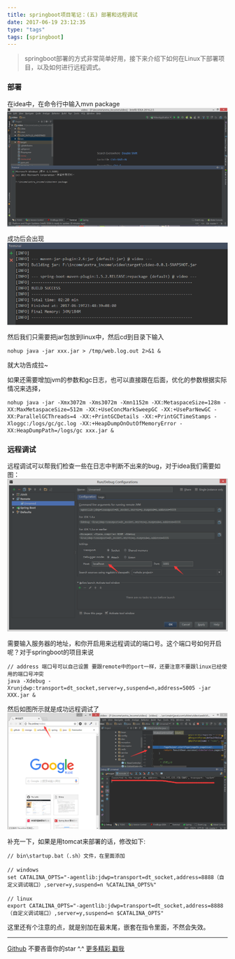 ```yaml
---
title: springboot项目笔记：(五) 部署和远程调试
date: 2017-06-19 23:12:35
type: "tags"
tags: [springboot]
---
```


> springboot部署的方式非常简单好用，接下来介绍下如何在Linux下部署项目，以及如何进行远程调式。

<!--more-->
### 部署

在idea中，在命令行中输入mvn package
![打包](https://github.com/7le/7le.github.io/raw/master/image/springboot/springboot-5-1.png)

成功后会出现
![成功](https://github.com/7le/7le.github.io/raw/master/image/springboot/springboot-5-2.png)

然后我们只需要把jar包放到linux中，然后cd到目录下输入
```
nohup java -jar xxx.jar > /tmp/web.log.out 2>&1 &
```
就大功告成拉~

如果还需要增加jvm的参数和gc日志，也可以直接跟在后面，优化的参数根据实际情况来选择，

```
nohup java -jar -Xmx3072m -Xms3072m -Xmn1152m -XX:MetaspaceSize=128m -XX:MaxMetaspaceSize=512m -XX:+UseConcMarkSweepGC -XX:+UseParNewGC -XX:ParallelGCThreads=4 -XX:+PrintGCDetails -XX:+PrintGCTimeStamps -Xloggc:/logs/gc/gc.log -XX:+HeapDumpOnOutOfMemoryError -XX:HeapDumpPath=/logs/gc xxx.jar &
```

### 远程调试

远程调试可以帮我们检查一些在日志中判断不出来的bug，对于idea我们需要如图：
![idea远程调试](https://github.com/7le/7le.github.io/raw/master/image/springboot/springboot-5-3.png)

需要输入服务器的地址，和你开启用来远程调试的端口号。这个端口号如何开启呢？对于springboot的项目来说

``` 
// address 端口号可以自己设置 要跟remote中的port一样，还要注意不要跟linux已经使用的端口号冲突
java -Xdebug -Xrunjdwp:transport=dt_socket,server=y,suspend=n,address=5005 -jar XXX.jar &
```

然后如图所示就是成功远程调试了
![idea连接成功](https://github.com/7le/7le.github.io/raw/master/image/springboot/springboot-5-4.png)

补充一下，如果是用tomcat来部署的话，修改如下:
```
// bin\startup.bat（.sh）文件，在里面添加
 
// windows
set CATALINA_OPTS="-agentlib:jdwp=transport=dt_socket,address=8888（自定义调试端口）,server=y,suspend=n %CATALINA_OPTS%"
 
// linux
export CATALINA_OPTS="-agentlib:jdwp=transport=dt_socket,address=8888（自定义调试端口）,server=y,suspend=n $CATALINA_OPTS"

```
这里还有个注意的点，就是别加在最末尾，嵌套在指令里面，不然会失效。

---
[Github](https://github.com/7le) 不要吝啬你的star ^.^
[更多精彩 戳我](https://7le.top)
